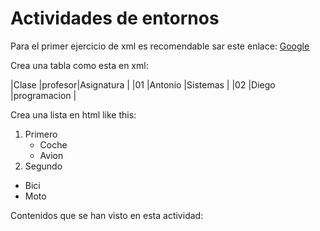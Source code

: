 # Actividades de entornos 
Para el primer ejercicio de xml es recomendable sar este enlace:
[Google](https://www.w3schools.com/xml/ "Google Search")

Crea una tabla como esta en xml:

|Clase |profesor|Asignatura    |
|01    |Antonio |Sistemas      |
|02    |Diego   |programacion  |

Crea una lista en html like this:
1. Primero
    * Coche
    * Avion
2. Segundo
* Bici
* Moto

Contenidos que se han visto en esta actividad: